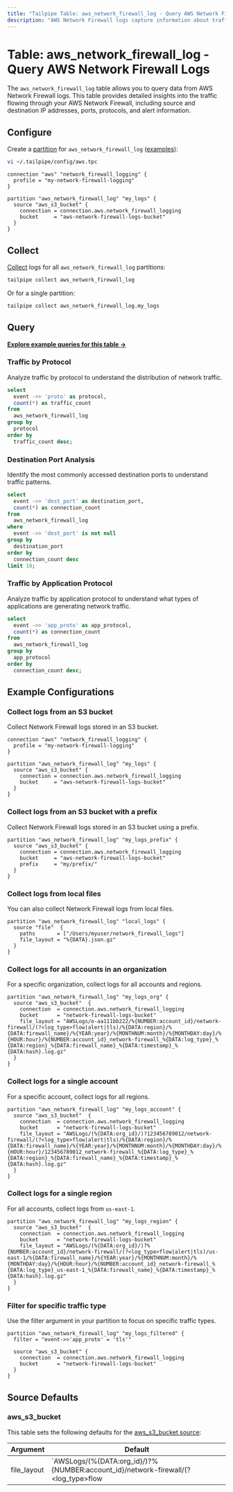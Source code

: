 ```yaml
---
title: "Tailpipe Table: aws_network_firewall_log - Query AWS Network Firewall Logs"
description: "AWS Network Firewall logs capture information about traffic flowing through your AWS Network Firewall, including flow logs and alert information."
---
```


# Table: aws_network_firewall_log - Query AWS Network Firewall Logs

The `aws_network_firewall_log` table allows you to query data from AWS Network Firewall logs. This table provides detailed insights into the traffic flowing through your AWS Network Firewall, including source and destination IP addresses, ports, protocols, and alert information.

## Configure

Create a [partition](https://tailpipe.io/docs/manage/partition) for `aws_network_firewall_log` ([examples](https://hub.tailpipe.io/plugins/turbot/aws/tables/aws_network_firewall_log#example-configurations)):

```sh
vi ~/.tailpipe/config/aws.tpc
```

```hcl
connection "aws" "network_firewall_logging" {
  profile = "my-network-firewall-logging"
}

partition "aws_network_firewall_log" "my_logs" {
  source "aws_s3_bucket" {
    connection = connection.aws.network_firewall_logging
    bucket     = "aws-network-firewall-logs-bucket"
  }
}
```

## Collect

[Collect](https://tailpipe.io/docs/manage/collection) logs for all `aws_network_firewall_log` partitions:

```sh
tailpipe collect aws_network_firewall_log
```

Or for a single partition:

```sh
tailpipe collect aws_network_firewall_log.my_logs
```

## Query

**[Explore example queries for this table →](https://hub.tailpipe.io/plugins/turbot/aws/queries/aws_network_firewall_log)**

### Traffic by Protocol

Analyze traffic by protocol to understand the distribution of network traffic.

```sql
select
  event ->> 'proto' as protocol,
  count(*) as traffic_count
from
  aws_network_firewall_log
group by
  protocol
order by
  traffic_count desc;
```

### Destination Port Analysis

Identify the most commonly accessed destination ports to understand traffic patterns.

```sql
select
  event ->> 'dest_port' as destination_port,
  count(*) as connection_count
from
  aws_network_firewall_log
where
  event ->> 'dest_port' is not null
group by
  destination_port
order by
  connection_count desc
limit 10;
```

### Traffic by Application Protocol

Analyze traffic by application protocol to understand what types of applications are generating network traffic.

```sql
select
  event ->> 'app_proto' as app_protocol,
  count(*) as connection_count
from
  aws_network_firewall_log
group by
  app_protocol
order by
  connection_count desc;
```

## Example Configurations

### Collect logs from an S3 bucket

Collect Network Firewall logs stored in an S3 bucket.

```hcl
connection "aws" "network_firewall_logging" {
  profile = "my-network-firewall-logging"
}

partition "aws_network_firewall_log" "my_logs" {
  source "aws_s3_bucket" {
    connection = connection.aws.network_firewall_logging
    bucket     = "aws-network-firewall-logs-bucket"
  }
}
```

### Collect logs from an S3 bucket with a prefix

Collect Network Firewall logs stored in an S3 bucket using a prefix.

```hcl
partition "aws_network_firewall_log" "my_logs_prefix" {
  source "aws_s3_bucket" {
    connection = connection.aws.network_firewall_logging
    bucket     = "aws-network-firewall-logs-bucket"
    prefix     = "my/prefix/"
  }
}
```

### Collect logs from local files

You can also collect Network Firewall logs from local files.

```hcl
partition "aws_network_firewall_log" "local_logs" {
  source "file"  {
    paths       = ["/Users/myuser/network_firewall_logs"]
    file_layout = "%{DATA}.json.gz"
  }
}
```

### Collect logs for all accounts in an organization

For a specific organization, collect logs for all accounts and regions.

```hcl
partition "aws_network_firewall_log" "my_logs_org" {
  source "aws_s3_bucket"  {
    connection  = connection.aws.network_firewall_logging
    bucket      = "network-firewall-logs-bucket"
    file_layout = "AWSLogs/o-aa111bb222/%{NUMBER:account_id}/network-firewall/(?<log_type>flow|alert|tls)/%{DATA:region}/%{DATA:firewall_name}/%{YEAR:year}/%{MONTHNUM:month}/%{MONTHDAY:day}/%{HOUR:hour}/%{NUMBER:account_id}_network-firewall_%{DATA:log_type}_%{DATA:region}_%{DATA:firewall_name}_%{DATA:timestamp}_%{DATA:hash}.log.gz"
  }
}
```

### Collect logs for a single account

For a specific account, collect logs for all regions.

```hcl
partition "aws_network_firewall_log" "my_logs_account" {
  source "aws_s3_bucket"  {
    connection  = connection.aws.network_firewall_logging
    bucket      = "network-firewall-logs-bucket"
    file_layout = "AWSLogs/(%{DATA:org_id}/)?123456789012/network-firewall/(?<log_type>flow|alert|tls)/%{DATA:region}/%{DATA:firewall_name}/%{YEAR:year}/%{MONTHNUM:month}/%{MONTHDAY:day}/%{HOUR:hour}/123456789012_network-firewall_%{DATA:log_type}_%{DATA:region}_%{DATA:firewall_name}_%{DATA:timestamp}_%{DATA:hash}.log.gz"
  }
}
```

### Collect logs for a single region

For all accounts, collect logs from `us-east-1`.

```hcl
partition "aws_network_firewall_log" "my_logs_region" {
  source "aws_s3_bucket"  {
    connection  = connection.aws.network_firewall_logging
    bucket      = "network-firewall-logs-bucket"
    file_layout = "AWSLogs/(%{DATA:org_id}/)?%{NUMBER:account_id}/network-firewall/(?<log_type>flow|alert|tls)/us-east-1/%{DATA:firewall_name}/%{YEAR:year}/%{MONTHNUM:month}/%{MONTHDAY:day}/%{HOUR:hour}/%{NUMBER:account_id}_network-firewall_%{DATA:log_type}_us-east-1_%{DATA:firewall_name}_%{DATA:timestamp}_%{DATA:hash}.log.gz"
  }
}
```

### Filter for specific traffic type

Use the filter argument in your partition to focus on specific traffic types.

```hcl
partition "aws_network_firewall_log" "my_logs_filtered" {
  filter = "event->>'app_proto' = 'tls'"

  source "aws_s3_bucket" {
    connection  = connection.aws.network_firewall_logging
    bucket      = "network-firewall-logs-bucket"
  }
}
```

## Source Defaults

### aws_s3_bucket

This table sets the following defaults for the [aws_s3_bucket source](https://hub.tailpipe.io/plugins/turbot/aws/sources/aws_s3_bucket#arguments):

| Argument      | Default |
|--------------|---------|
| file_layout  | `AWSLogs/(%{DATA:org_id}/)?%{NUMBER:account_id}/network-firewall/(?<log_type>flow|alert|tls)/%{DATA:region}/%{DATA:firewall_name}/%{YEAR:year}/%{MONTHNUM:month}/%{MONTHDAY:day}/%{HOUR:hour}/%{NUMBER:account_id}_network-firewall_%{DATA:log_type}_%{DATA:region}_%{DATA:firewall_name}_%{DATA:timestamp}_%{DATA:hash}.log.gz` |
